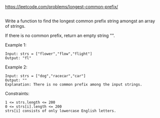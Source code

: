 
##

https://leetcode.com/problems/longest-common-prefix/

## 

Write a function to find the longest common prefix string amongst an array of strings.

If there is no common prefix, return an empty string "".

 

Example 1:
```
Input: strs = ["flower","flow","flight"]
Output: "fl"
```
Example 2:
```
Input: strs = ["dog","racecar","car"]
Output: ""
Explanation: There is no common prefix among the input strings.
 ```

Constraints:
```
1 <= strs.length <= 200
0 <= strs[i].length <= 200
strs[i] consists of only lowercase English letters.
```

